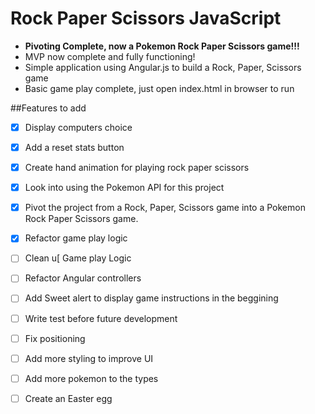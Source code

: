 # Rock Paper Scissors JavaScript

* **Pivoting Complete, now a Pokemon Rock Paper Scissors game!!!**
* MVP now complete and fully functioning!
* Simple application using Angular.js to build a Rock, Paper, Scissors game
* Basic game play complete, just open index.html in browser to run

##Features to add
* [X] Display computers choice 
* [X] Add a reset stats button 
* [X] Create hand animation for playing rock paper scissors
* [X] Look into using the Pokemon API for this project
* [X] Pivot the project from a Rock, Paper, Scissors game into a Pokemon Rock Paper Scissors game.
* [X] Refactor game play logic
* [ ] Clean u[ Game play Logic
* [ ] Refactor Angular controllers
* [ ] Add Sweet alert to display game instructions in the beggining
* [ ] Write test before future development
* [ ] Fix positioning 
* [ ] Add more styling to improve UI
* [ ] Add more pokemon to the types 
* [ ] Create an Easter egg




